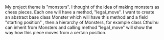 My project theme is "monsters". I thought of the idea of making monsters as chess pieces. Each one will have a method, "legal_move". I want to create an abstract base class Monster which will have this method and a field "starting position" , then a hierarchy of Monsters, for example class Cthulhu can inherit from Monsters and calling method "legal_move" will show the way how this piece moves from a certain position.

